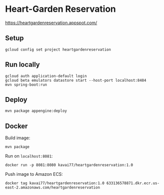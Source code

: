 # Heart-Garden Reservation
https://heartgardenreservation.appspot.com/

## Setup
```
gcloud config set project heartgardenreservation
```

## Run locally
```
gcloud auth application-default login
gcloud beta emulators datastore start --host-port localhost:8484
mvn spring-boot:run
```

## Deploy
```
mvn package appengine:deploy
```

## Docker
Build image:
```
mvn package
```
Run on `localhost:8081`:
```
docker run -p 8081:8080 kavai77/heartgardenreservation:1.0
```
Push image to Amazon ECS:
```
docker tag kavai77/heartgardenreservation:1.0 633136578871.dkr.ecr.us-east-2.amazonaws.com/heartgardenreservation

```